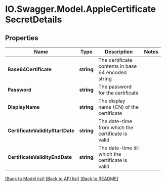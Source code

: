 # IO.Swagger.Model.AppleCertificateSecretDetails
## Properties

Name | Type | Description | Notes
------------ | ------------- | ------------- | -------------
**Base64Certificate** | **string** | The certificate contents in base 64 encoded string | 
**Password** | **string** | The password for the certificate | 
**DisplayName** | **string** | The display name (CN) of the certificate | 
**CertificateValidityStartDate** | **string** | The date-time from which the certificate is valid | 
**CertificateValidityEndDate** | **string** | The date-time till which the certificate is valid | 

[[Back to Model list]](../README.md#documentation-for-models) [[Back to API list]](../README.md#documentation-for-api-endpoints) [[Back to README]](../README.md)

